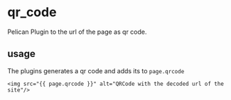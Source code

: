 # qr_code

Pelican Plugin to the url of the page as qr code.


## usage

The plugins generates a qr code and adds its to `page.qrcode`

```
<img src="{{ page.qrcode }}" alt="QRCode with the decoded url of the site"/>
```
